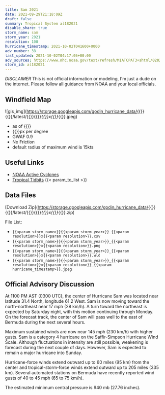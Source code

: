 ```yaml
---
title: Sam 2021
date: 2021-09-29T21:18:09Z
draft: false
summary: Tropical System al182021
disable_share: true
storm_name: sam
storm_year: 2021
resolution: 100
hurricane_timestamp: 2021-10-02T041600+0000
adv_number: 38
last_updated: 2021-10-02T04:17:05+00:00
adv_sources: https://www.nhc.noaa.gov/text/refresh/MIATCPAT3+shtml/020240.shtml;https://www.nhc.noaa.gov/refresh/graphics_at3+shtml/024508.shtml?cone
storm_id: al182021
---
```

*DISCLAIMER* This is not official information or modeling, I'm just a dude on the internet.  Please follow all guidance from NOAA and your local officials.

## Windfield Map
![gis_img](https://storage.googleapis.com/godin_hurricane_data/{{<param storm_name>}}{{<param storm_year>}}/latest/{{<param storm_name>}}{{<param storm_year>}}_{{<param resolution>}}x{{<param resolution>}}_{{<param hurricane_timestamp>}}.jpeg)

- as of {{<param last_updated>}}
- {{<param resolution>}}px per degree
- GWAF 0.9
- No Friction
- default radius of maximum wind is 15kts

## Useful Links
- [NOAA Active Cyclones](https://www.nhc.noaa.gov/)
- [Tropical Tidbits](https://www.tropicaltidbits.com/storminfo/)
{{< param_to_list >}}

## Data Files
[Download Zip](https://storage.googleapis.com/godin_hurricane_data/{{<param storm_name>}}{{<param storm_year>}}/latest/{{<param storm_name>}}{{<param storm_year>}}_{{<param resolution>}}x{{<param resolution>}}_{{<param hurricane_timestamp>}}.zip)

File List:
- `{{<param storm_name>}}{{<param storm_year>}}_{{<param resolution>}}x{{<param resolution>}}.csv`
- `{{<param storm_name>}}{{<param storm_year>}}_{{<param resolution>}}x{{<param resolution>}}.png`
- `{{<param storm_name>}}{{<param storm_year>}}_{{<param resolution>}}x{{<param resolution>}}.wld`
- `{{<param storm_name>}}{{<param storm_year>}}_{{<param resolution>}}x{{<param resolution>}}_{{<param hurricane_timestamp>}}.jpeg`


## Official Advisory Discussion
At 1100 PM AST (0300 UTC), the center of Hurricane Sam was located
near latitude 31.4 North, longitude 61.2 West. Sam is now moving 
toward the north-northeast near 17 mph (28 km/h).  A turn toward 
the northeast is expected by Saturday night, with this motion 
continuing through Monday.  On the forecast track, the center of 
Sam will pass well to the east of Bermuda during the next several 
hours.
 
Maximum sustained winds are now near 145 mph (230 km/h) with higher
gusts.  Sam is a category 4 hurricane on the Saffir-Simpson
Hurricane Wind Scale.  Although fluctuations in intensity are still
possible, weakening is forecast during the next couple of days.
However, Sam is expected to remain a major hurricane into Sunday.
 
Hurricane-force winds extend outward up to 60 miles (95 km) from the
center and tropical-storm-force winds extend outward up to 205 miles
(335 km).  Several automated stations on Bermuda have recently 
reported wind gusts of 40 to 45 mph (65 to 75 km/h).
 
The estimated minimum central pressure is 940 mb (27.76 inches).